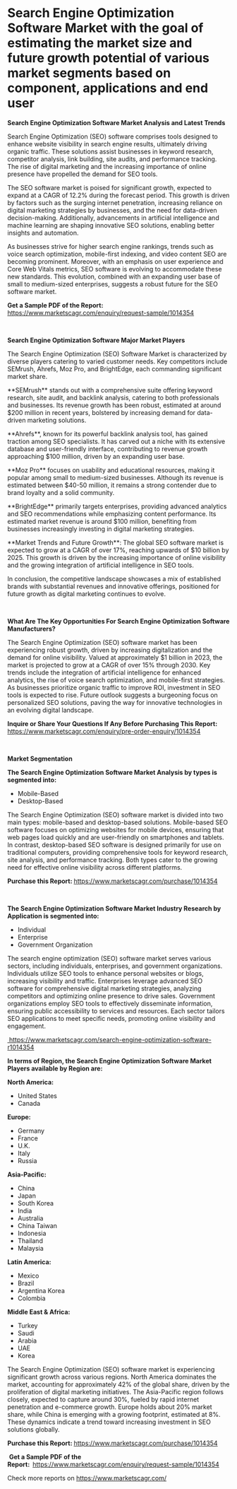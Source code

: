 <p><h1>Search Engine Optimization Software Market with the goal of estimating the market size and future growth potential of various market segments based on component, applications and end user</h1></p><p><strong>Search Engine Optimization Software Market Analysis and Latest Trends</strong></p>
<p><p>Search Engine Optimization (SEO) software comprises tools designed to enhance website visibility in search engine results, ultimately driving organic traffic. These solutions assist businesses in keyword research, competitor analysis, link building, site audits, and performance tracking. The rise of digital marketing and the increasing importance of online presence have propelled the demand for SEO tools.</p><p>The SEO software market is poised for significant growth, expected to expand at a CAGR of 12.2% during the forecast period. This growth is driven by factors such as the surging internet penetration, increasing reliance on digital marketing strategies by businesses, and the need for data-driven decision-making. Additionally, advancements in artificial intelligence and machine learning are shaping innovative SEO solutions, enabling better insights and automation.</p><p>As businesses strive for higher search engine rankings, trends such as voice search optimization, mobile-first indexing, and video content SEO are becoming prominent. Moreover, with an emphasis on user experience and Core Web Vitals metrics, SEO software is evolving to accommodate these new standards. This evolution, combined with an expanding user base of small to medium-sized enterprises, suggests a robust future for the SEO software market.</p></p>
<p><strong>Get a Sample PDF of the Report:&nbsp;</strong> <a href="https://www.marketscagr.com/enquiry/request-sample/1014354?utm_campaign=2723&utm_medium=2&utm_source=Github&utm_content=ia&utm_term=06032025&utm_id=search-engine-optimization-software">https://www.marketscagr.com/enquiry/request-sample/1014354</a></p>
<p>&nbsp;</p>
<p><strong>Search Engine Optimization Software Major Market Players</strong></p>
<p><p>The Search Engine Optimization (SEO) Software Market is characterized by diverse players catering to varied customer needs. Key competitors include SEMrush, Ahrefs, Moz Pro, and BrightEdge, each commanding significant market share.</p><p>**SEMrush** stands out with a comprehensive suite offering keyword research, site audit, and backlink analysis, catering to both professionals and businesses. Its revenue growth has been robust, estimated at around $200 million in recent years, bolstered by increasing demand for data-driven marketing solutions.</p><p>**Ahrefs**, known for its powerful backlink analysis tool, has gained traction among SEO specialists. It has carved out a niche with its extensive database and user-friendly interface, contributing to revenue growth approaching $100 million, driven by an expanding user base.</p><p>**Moz Pro** focuses on usability and educational resources, making it popular among small to medium-sized businesses. Although its revenue is estimated between $40-50 million, it remains a strong contender due to brand loyalty and a solid community.</p><p>**BrightEdge** primarily targets enterprises, providing advanced analytics and SEO recommendations while emphasizing content performance. Its estimated market revenue is around $100 million, benefiting from businesses increasingly investing in digital marketing strategies.</p><p>**Market Trends and Future Growth**: The global SEO software market is expected to grow at a CAGR of over 17%, reaching upwards of $10 billion by 2025. This growth is driven by the increasing importance of online visibility and the growing integration of artificial intelligence in SEO tools.</p><p>In conclusion, the competitive landscape showcases a mix of established brands with substantial revenues and innovative offerings, positioned for future growth as digital marketing continues to evolve.</p></p>
<p>&nbsp;</p>
<p><strong>What Are The Key Opportunities For Search Engine Optimization Software Manufacturers?</strong></p>
<p><p>The Search Engine Optimization (SEO) software market has been experiencing robust growth, driven by increasing digitalization and the demand for online visibility. Valued at approximately $1 billion in 2023, the market is projected to grow at a CAGR of over 15% through 2030. Key trends include the integration of artificial intelligence for enhanced analytics, the rise of voice search optimization, and mobile-first strategies. As businesses prioritize organic traffic to improve ROI, investment in SEO tools is expected to rise. Future outlook suggests a burgeoning focus on personalized SEO solutions, paving the way for innovative technologies in an evolving digital landscape.</p></p>
<p><strong>Inquire or Share Your Questions If Any Before Purchasing This Report:</strong> <a href="https://www.marketscagr.com/enquiry/pre-order-enquiry/1014354?utm_campaign=2723&utm_medium=2&utm_source=Github&utm_content=ia&utm_term=06032025&utm_id=search-engine-optimization-software">https://www.marketscagr.com/enquiry/pre-order-enquiry/1014354</a></p>
<p>&nbsp;</p>
<p><strong>Market Segmentation</strong></p>
<p><strong>The Search Engine Optimization Software Market Analysis by types is segmented into:</strong></p>
<p><ul><li>Mobile-Based</li><li>Desktop-Based</li></ul></p>
<p><p>The Search Engine Optimization (SEO) software market is divided into two main types: mobile-based and desktop-based solutions. Mobile-based SEO software focuses on optimizing websites for mobile devices, ensuring that web pages load quickly and are user-friendly on smartphones and tablets. In contrast, desktop-based SEO software is designed primarily for use on traditional computers, providing comprehensive tools for keyword research, site analysis, and performance tracking. Both types cater to the growing need for effective online visibility across different platforms.</p></p>
<p><strong>Purchase this Report:&nbsp;</strong><a href="https://www.marketscagr.com/purchase/1014354?utm_campaign=2723&utm_medium=2&utm_source=Github&utm_content=ia&utm_term=06032025&utm_id=search-engine-optimization-software">https://www.marketscagr.com/purchase/1014354</a></p>
<p>&nbsp;</p>
<p><strong>The Search Engine Optimization Software Market Industry Research by Application is segmented into:</strong></p>
<p><ul><li>Individual</li><li>Enterprise</li><li>Government Organization</li></ul></p>
<p><p>The search engine optimization (SEO) software market serves various sectors, including individuals, enterprises, and government organizations. Individuals utilize SEO tools to enhance personal websites or blogs, increasing visibility and traffic. Enterprises leverage advanced SEO software for comprehensive digital marketing strategies, analyzing competitors and optimizing online presence to drive sales. Government organizations employ SEO tools to effectively disseminate information, ensuring public accessibility to services and resources. Each sector tailors SEO applications to meet specific needs, promoting online visibility and engagement.</p></p>
<p><a href="https://www.marketscagr.com/search-engine-optimization-software-r1014354?utm_campaign=2723&utm_medium=2&utm_source=Github&utm_content=ia&utm_term=06032025&utm_id=search-engine-optimization-software">&nbsp;https://www.marketscagr.com/search-engine-optimization-software-r1014354</a></p>
<p><strong>In terms of Region, the Search Engine Optimization Software Market Players available by Region are:</strong></p>
<p>
    <p> <strong> North America: </strong>
        <ul>
            <li>United States</li>
            <li>Canada</li>
        </ul>
        </p> 
    <p> <strong> Europe: </strong>
        <ul>
            <li>Germany</li>
            <li>France</li>
            <li>U.K.</li>
            <li>Italy</li>
            <li>Russia</li>
        </ul>
        </p> 
    <p> <strong> Asia-Pacific: </strong>
        <ul>
            <li>China</li>
            <li>Japan</li>
            <li>South Korea</li>
            <li>India</li>
            <li>Australia</li>
            <li>China Taiwan</li>
            <li>Indonesia</li>
            <li>Thailand</li>
            <li>Malaysia</li>
        </ul>
        </p> 
    <p> <strong> Latin America: </strong>
        <ul>
            <li>Mexico</li>
            <li>Brazil</li>
            <li>Argentina Korea</li>
            <li>Colombia</li>
        </ul>
        </p> 
    <p> <strong> Middle East & Africa: </strong>
        <ul>
            <li>Turkey</li>
            <li>Saudi</li>
            <li>Arabia</li>
            <li>UAE</li>
            <li>Korea</li>
        </ul>
    </p>
    </p>
<p><p>The Search Engine Optimization (SEO) software market is experiencing significant growth across various regions. North America dominates the market, accounting for approximately 42% of the global share, driven by the proliferation of digital marketing initiatives. The Asia-Pacific region follows closely, expected to capture around 30%, fueled by rapid internet penetration and e-commerce growth. Europe holds about 20% market share, while China is emerging with a growing footprint, estimated at 8%. These dynamics indicate a trend toward increasing investment in SEO solutions globally.</p></p>
<p><strong>Purchase this Report: </strong><a href="https://www.marketscagr.com/purchase/1014354?utm_campaign=2723&utm_medium=2&utm_source=Github&utm_content=ia&utm_term=06032025&utm_id=search-engine-optimization-software">https://www.marketscagr.com/purchase/1014354</a></p>
<p>&nbsp;<strong>Get a Sample PDF of the Report:&nbsp;&nbsp;</strong><a href="https://www.marketscagr.com/enquiry/request-sample/1014354?utm_campaign=2723&utm_medium=2&utm_source=Github&utm_content=ia&utm_term=06032025&utm_id=search-engine-optimization-software">https://www.marketscagr.com/enquiry/request-sample/1014354</a></p>
<p><strong></strong></p>
<p>Check more reports on <a href="https://www.marketscagr.com/?utm_campaign=2723&utm_medium=2&utm_source=Github&utm_content=ia&utm_term=06032025&utm_id=search-engine-optimization-software">https://www.marketscagr.com/</a></p>